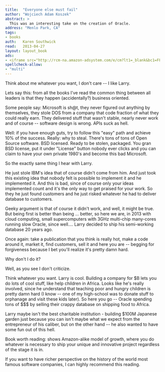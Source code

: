 ```yaml
---
title:	"Everyone else must fail"
author: "Wojciech Adam Koszek"
abstract: >
  This was an interesting take on the creation of Oracle.
address: "Menlo Park, CA"
tags:
- books
auth:	Karen Southwick
read:	2013-04-27
layout: layout_book
ads:
- <iframe src="http://rcm-na.amazon-adsystem.com/e/cm?lt1=_blank&bc1=FFFFFF&IS2=1&npa=1&bg1=FFFFFF&fc1=000000&lc1=FF0000&t=wkoszek-20&o=1&p=8&l=as4&m=amazon&f=ifr&ref=ss_til&asins=B000H2N2G0" style="width:120px;height:240px;" scrolling="no" marginwidth="0" marginheight="0" frameborder="0"></iframe>
spellcheck-allow:
- "multi"
---
```

Think about me whatever you want, I don't care -- I like Larry.

Lets say this: from all the books I've read the common thing between all
leaders is that they happen (accidentally?) business oriented.

Some people say: Microsoft is sh@t, they never figured out anything by
themselves, they stole DOS from a company that code fraction of what they
could really earn. They delivered stuff that wasn't stable, nearly never
work and of course -- software design is wrong. APIs suck as hell.

Well: if you have enough guts, try to follow this "easy" path and achieve
10% of the success. Really: why to steal. There's tons of tons of Open
Source software. BSD licensed. Ready to be stolen, packaged. You gran BSD
license, put it under "License" button nobody ever clicks and you can claim
to have your own private 1980's and become this bad Microsoft.

So the exactly same thing I hear with Larry.

He just stole IBM's idea that of course didn't come from him. And just took
this existing idea that nobody felt is possible to implement it and he
implemented it. And this is bad, since of course only your ideas implemented
count and it's the only way to get praised for your work. So they he just
found customers and he just risked whatever he had to deliver database to
customers.

Geeky argument is that of course it didn't work, and well, it might be true.
But being first is better than being ... better, so here we are, in 2013
with cloud computing, small supercomputers with 3GHz multi-chip many-cores
running slow Oracle, since well.... Larry decided to ship his semi-working
database 20 years ago.

Once again: take a publication that you think is really hot, make a code
around it, market it, find customers, sell it and here you are -- begging
for forgiveness because I bet you'll realize it's pretty damn hard.

Why don't I do it?

Well, as you see I don't criticize.

Think whatever you want. Larry is cool. Building a company for $B lets you
do lots of cool stuff, like help children in Africa. Looks like he's really
involved, since he understand that teaching poor and hungry children is
pretty damn hard (I know -- one of my high-school was to donate stuff to
orphanage and visit these kids later). So here you go -- Oracle spending
tons of $$$ by selling their crappy database on shipping food to Africa.

Larry maybe isn't the best charitable institution - building $100M Japanese
garden just because you can isn't maybe what we expect from the entrepreneur
of his caliber, but on the other hand -- he also wanted to have some fun out
of this hell.

Book worth reading: shows Amazon-alike model of growth, where you do
whatever is necessary to ship your unique and innovative project regardless
of the stage it is in.

If you want to have richer perspective on the history of the world most
famous software companies, I can highly recommend this reading.
